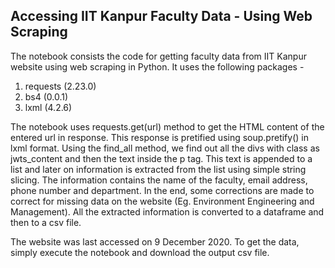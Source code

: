 ## Accessing IIT Kanpur Faculty Data - Using Web Scraping

The notebook consists the code for getting faculty data from IIT Kanpur website using web scraping in Python. It uses the following packages - 

1. requests (2.23.0)
2. bs4 (0.0.1)
3. lxml (4.2.6)

The notebook uses requests.get(url) method to get the HTML content of the entered url in response. This response is pretified using soup.pretify() in lxml format. Using the 
find_all method, we find out all the divs with class as jwts_content and then the text inside the p tag. This text is appended to a list and later on information is extracted
from the list using simple string slicing. The information contains the name of the faculty, email address, phone number and department. In the end, some corrections are made 
to correct for missing data on the website (Eg. Environment Engineering and Management). All the extracted information is converted to a dataframe and then to a csv file.

The website was last accessed on 9 December 2020. To get the data, simply execute the notebook and download the output csv file. 
